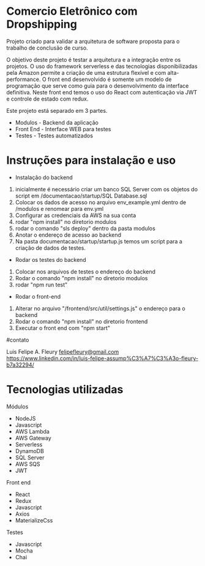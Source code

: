 # Comercio Eletrônico com Dropshipping

Projeto criado para validar a arquitetura de software proposta para o trabalho de conclusão de curso. 

O objetivo deste projeto é testar a arquitetura e a integração entre os projetos. O uso do framework serverless e das tecnologias disponibilizadas pela Amazon permite a criação de uma estrutura flexível e com alta-performance. 
O front end desenvolvido é somente um modelo de programação que serve como guia para o desenvolvimento da interface definitiva. Neste front end temos o uso do React com autenticação via JWT e controle de estado com redux.

Este projeto está separado em 3 partes.

- Modulos - Backend da aplicação
- Front End - Interface WEB para testes
- Testes - Testes automatizados

# Instruções para instalação e uso

- Instalação do backend

1. inicialmente é necessário criar um banco SQL Server com os objetos do script em /documentacao/startup/SQL Database.sql
2. Colocar os dados de acesso no arquivo env_example.yml dentro de /modulos e renomear para env.yml
3. Configurar as credenciais da AWS na sua conta
4. rodar "npm install" no diretorio modulos
5. rodar o comando "sls deploy" dentro da pasta modulos
6. Anotar o endereço de acesso ao backend
7. Na pasta documentacao/startup/startup.js temos um script para a criação de dados de testes.

- Rodar os testes do backend

1. Colocar nos arquivos de testes o endereço do backend
2. Rodar o comando "npm install" no diretorio modulos
3. rodar "npm run test"

- Rodar o front-end

1. Alterar no arquivo "/frontend/src/util/settings.js" o endereço para o backend
2. Rodar o comando "npm install" no diretorio frontend
3. Executar o front end com "npm start"

#contato

Luis Felipe A. Fleury 
felipefleury@gmail.com
https://www.linkedin.com/in/luis-felipe-assump%C3%A7%C3%A3o-fleury-b7a32294/


# Tecnologias utilizadas

Módulos
- NodeJS
- Javascript
- AWS Lambda
- AWS Gateway
- Serverless
- DynamoDB
- SQL Server
- AWS SQS
- JWT

Front end
- React
- Redux
- Javascript
- Axios
- MaterializeCss

Testes
- Javascript
- Mocha
- Chai




